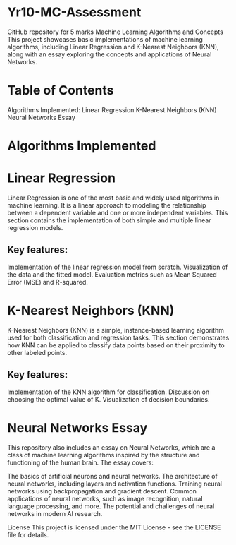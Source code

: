 # Yr10-MC-Assessment
GitHub repository for 5 marks
Machine Learning Algorithms and Concepts
This project showcases basic implementations of machine learning algorithms, including Linear Regression and K-Nearest Neighbors (KNN), along with an essay exploring the concepts and applications of Neural Networks.

# Table of Contents
 Algorithms Implemented:
   Linear Regression
   K-Nearest Neighbors (KNN)
 Neural Networks Essay


# Algorithms Implemented
# Linear Regression
Linear Regression is one of the most basic and widely used algorithms in machine learning. It is a linear approach to modeling the relationship between a dependent variable and one or more independent variables. This section contains the implementation of both simple and multiple linear regression models.

## Key features:

Implementation of the linear regression model from scratch.
Visualization of the data and the fitted model.
Evaluation metrics such as Mean Squared Error (MSE) and R-squared.
# K-Nearest Neighbors (KNN)
K-Nearest Neighbors (KNN) is a simple, instance-based learning algorithm used for both classification and regression tasks. This section demonstrates how KNN can be applied to classify data points based on their proximity to other labeled points.

## Key features:

Implementation of the KNN algorithm for classification.
Discussion on choosing the optimal value of K.
Visualization of decision boundaries.

# Neural Networks Essay
This repository also includes an essay on Neural Networks, which are a class of machine learning algorithms inspired by the structure and functioning of the human brain. The essay covers:

The basics of artificial neurons and neural networks.
The architecture of neural networks, including layers and activation functions.
Training neural networks using backpropagation and gradient descent.
Common applications of neural networks, such as image recognition, natural language processing, and more.
The potential and challenges of neural networks in modern AI research.



License
This project is licensed under the MIT License - see the LICENSE file for details.
